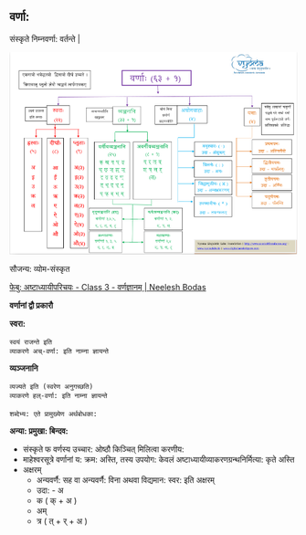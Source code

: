
## वर्णा:

संस्कृते निम्नवर्णा: वर्तन्ते |

![letters](./imgs/varnas.png)

सौजन्य: व्योम-संस्कृत 


[फेबु: अष्टाध्यायीपरिचयः - Class 3 - वर्णज्ञानम् | Neelesh Bodas](https://www.youtube.com/watch?v=3Oe4TjeO-t8)

**वर्णानां द्वौ प्रकारौ**

**स्वरा:**
```
स्वयं राजन्ते इति
व्याकरणे अच्-वर्णा: इति नाम्ना ज्ञायन्ते
```

**व्यञ्जनानि** 
```
व्यज्यते इति (स्वरेण अनुगच्छति)
व्याकरणे हल्-वर्णा: इति नाम्ना ज्ञायन्ते

शब्देभ्य: एते प्रामुख्येण अर्थबोधका:
```

**अन्या: प्रमुखा: बिन्दव:**

- संस्कृते फ वर्णस्य उच्चार: ओष्ठौ किञ्चित् मिलित्वा करणीय:
- माहेश्वरसूत्रे वर्णानां य: क्रम: अस्ति, तस्य उपयोग: केवलं अष्टाध्यायीव्याकरणग्रन्थनिर्मित्या: कृते अस्ति
- अक्षरम्
  - अन्यवर्णै: सह वा अन्यवर्णै: विना अथवा विद्यमान: स्वर: इति अक्षरम्
  - उदा: - अ
  - क ( क् + अ )
  - अम्
  - त्र ( त् + र् + अ )

